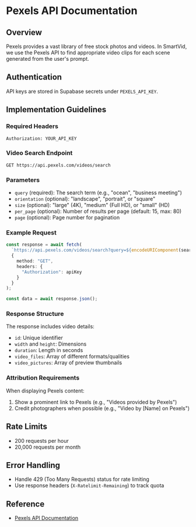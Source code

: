 
# Pexels API Documentation

## Overview
Pexels provides a vast library of free stock photos and videos. In SmartVid, we use the Pexels API to find appropriate video clips for each scene generated from the user's prompt.

## Authentication
API keys are stored in Supabase secrets under `PEXELS_API_KEY`.

## Implementation Guidelines

### Required Headers
```
Authorization: YOUR_API_KEY
```

### Video Search Endpoint
```
GET https://api.pexels.com/videos/search
```

### Parameters
- `query` (required): The search term (e.g., "ocean", "business meeting")
- `orientation` (optional): "landscape", "portrait", or "square"
- `size` (optional): "large" (4K), "medium" (Full HD), or "small" (HD)
- `per_page` (optional): Number of results per page (default: 15, max: 80)
- `page` (optional): Page number for pagination

### Example Request
```typescript
const response = await fetch(
  `https://api.pexels.com/videos/search?query=${encodeURIComponent(searchQuery)}&per_page=5&orientation=landscape`,
  {
    method: "GET",
    headers: {
      "Authorization": apiKey
    }
  }
);

const data = await response.json();
```

### Response Structure
The response includes video details:
- `id`: Unique identifier
- `width` and `height`: Dimensions
- `duration`: Length in seconds
- `video_files`: Array of different formats/qualities
- `video_pictures`: Array of preview thumbnails

### Attribution Requirements
When displaying Pexels content:
1. Show a prominent link to Pexels (e.g., "Videos provided by Pexels")
2. Credit photographers when possible (e.g., "Video by [Name] on Pexels")

## Rate Limits
- 200 requests per hour
- 20,000 requests per month

## Error Handling
- Handle 429 (Too Many Requests) status for rate limiting
- Use response headers (`X-Ratelimit-Remaining`) to track quota

## Reference
- [Pexels API Documentation](https://www.pexels.com/api/documentation/)
